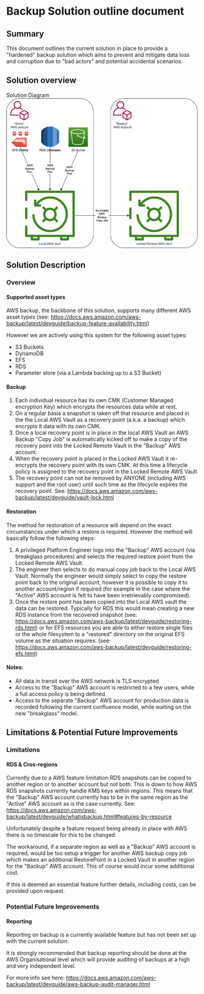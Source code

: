 # Backup Solution outline document


## Summary
This document outlines the current solution in place to provide a "hardened" backup solution which aims to prevent and mitigate data loss and corruption due to "bad actors" and potential accidental scenarios.


## Solution overview
Solution Diagram
![Solution diagram](./AWSBackupProjectTNG.png)



## Solution Description
### Overview
#### Supported asset types
AWS backup, the backbone of this solution, supports many different AWS asset types (see: https://docs.aws.amazon.com/aws-backup/latest/devguide/backup-feature-availability.html)

However we are actively using this system for the following asset types:
* S3 Buckets
* DynamoDB
* EFS
* RDS
* Parameter store (via a Lambda backing up to a S3 Bucket)

#### Backup
1. Each individual resource has its own CMK (Customer Managed encryption Key) which encrypts the resources data while at rest.
2. On a regular basis a snapshot is taken off that resource and placed in the the Local AWS Vault as a recovery point (a.k.a. a backup) which encrypts it data with its own CMK.
3. Once a local recovery point is in place in the local AWS Vault an AWS Backup "Copy Job" is automatically kicked off to make a copy of the recovery point into the Locked Remote Vault in the "Backup" AWS account.
4. When the recovery point is placed in the Locked AWS Vault it re-encrypts the recovery point with its own CMK. At this time a lifecycle policy is assigned to the recovery point in the Locked Remote AWS Vault
4. The recovery point can not be removed by ANYONE (including AWS support and the root user) until such time as the lifecycle expires the recovery point. See: https://docs.aws.amazon.com/aws-backup/latest/devguide/vault-lock.html

#### Restoration
The method for restoration of a resource will depend on the exact circumstances under which a restore is required. However the method will basically follow the following steps:

1. A privileged Platform Engineer logs into the "Backup" AWS account (via breakglass procedures) and selects the required restore point from the Locked Remote AWS Vault.
2. The engineer then selects to do manual copy job back to the Local AWS Vault. Normally the engineer would simply select to copy the restore point back to the original account, however it is possible to copy it to another account/region if required (for example in the case where the "Active" AWS account is felt to have been irretrievably compromised).
3. Once the restore point has been copied into the Local AWS vault the data can be restored. Typically for RDS this would mean creating a new RDS instance from the recovered snapshot (see: https://docs.aws.amazon.com/aws-backup/latest/devguide/restoring-rds.html) or for EFS resources you are able to either restore single files or the whole filesystem to a "restored" directory on the original EFS volume as the situation requires. (see: https://docs.aws.amazon.com/aws-backup/latest/devguide/restoring-efs.html)

#### Notes:
* All data in transit over the AWS network is TLS encrypted
* Access to the "Backup" AWS account is restricted to a few users, while a full access policy is being defined.
* Access to the separate "Backup" AWS account for production data is recorded following the current confluence model, while waiting on the new "breakglass" model.


## Limitations & Potential Future Improvements
### Limitations
#### RDS & Cros-regions
Currently due to a AWS feature limitation RDS snapshots can be copied to another region or to another account but not both. This is down to how AWS RDS snapshots currently handle KMS keys within regions. This means that the "Backup" AWS account currently has to be in the same region as the "Active" AWS account as is the case currently. See: https://docs.aws.amazon.com/aws-backup/latest/devguide/whatisbackup.html#features-by-resource

Unfortunately despite a feature request being already in place with AWS there is no timescale for this to be changed.

The workaround, if a separate region as well as a "Backup" AWS account is required, would be too setup a trigger for another AWS backup copy job which makes an additional RestorePoint in a Locked Vault in another region for the "Backup" AWS account. This of course would incur some additional cost.

If this is deemed an essential feature further details, including costs, can be provided upon request.


### Potential Future Improvements
#### Reporting
Reporting on backup is a currently available feature but has not been set up with the current solution. 

It is strongly recommended that backup reporting should be done at the AWS Organisational level which will provide auditing of backups at a high and very independent level.

For more info see here: https://docs.aws.amazon.com/aws-backup/latest/devguide/aws-backup-audit-manager.html

